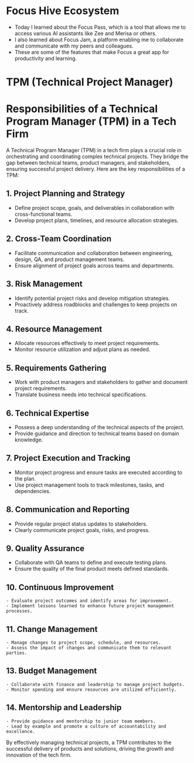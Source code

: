 # Focus Hive Ecosystem
* Today I learned about the Focus Pass, which is a tool that allows me to access various AI assistants like Zee and Merisa or others.
* I also learned about Focus Jam, a platform enabling me to collaborate and communicate with my peers and colleagues.
* These are some of the features that make Focus a great app for productivity and learning.
# TPM (Technical Project Manager)
# Responsibilities of a Technical Program Manager (TPM) in a Tech Firm

A Technical Program Manager (TPM) in a tech firm plays a crucial role in orchestrating and coordinating complex technical projects. They bridge the gap between technical teams, product managers, and stakeholders, ensuring successful project delivery. Here are the key responsibilities of a TPM:

## 1. **Project Planning and Strategy**
   - Define project scope, goals, and deliverables in collaboration with cross-functional teams.
   - Develop project plans, timelines, and resource allocation strategies.

## 2. **Cross-Team Coordination**
   - Facilitate communication and collaboration between engineering, design, QA, and product management teams.
   - Ensure alignment of project goals across teams and departments.

## 3. **Risk Management**
   - Identify potential project risks and develop mitigation strategies.
   - Proactively address roadblocks and challenges to keep projects on track.

## 4. **Resource Management**
   - Allocate resources effectively to meet project requirements.
   - Monitor resource utilization and adjust plans as needed.

## 5. **Requirements Gathering**
   - Work with product managers and stakeholders to gather and document project requirements.
   - Translate business needs into technical specifications.

## 6. **Technical Expertise**
   - Possess a deep understanding of the technical aspects of the project.
   - Provide guidance and direction to technical teams based on domain knowledge.

## 7. **Project Execution and Tracking**
   - Monitor project progress and ensure tasks are executed according to the plan.
   - Use project management tools to track milestones, tasks, and dependencies.

## 8. **Communication and Reporting**
   - Provide regular project status updates to stakeholders.
   - Clearly communicate project goals, risks, and progress.

## 9. **Quality Assurance**
   - Collaborate with QA teams to define and execute testing plans.
   - Ensure the quality of the final product meets defined standards.

## 10. **Continuous Improvement**
    - Evaluate project outcomes and identify areas for improvement.
    - Implement lessons learned to enhance future project management processes.

## 11. **Change Management**
    - Manage changes to project scope, schedule, and resources.
    - Assess the impact of changes and communicate them to relevant parties.

## 13. **Budget Management**
    - Collaborate with finance and leadership to manage project budgets.
    - Monitor spending and ensure resources are utilized efficiently.

## 14. **Mentorship and Leadership**
    - Provide guidance and mentorship to junior team members.
    - Lead by example and promote a culture of accountability and excellence.

By effectively managing technical projects, a TPM contributes to the successful delivery of products and solutions, driving the growth and innovation of the tech firm.
